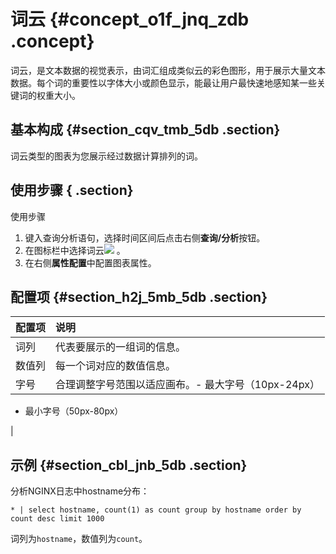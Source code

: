 # 词云 {#concept_o1f_jnq_zdb .concept}

词云，是文本数据的视觉表示，由词汇组成类似云的彩色图形，用于展示大量文本数据。每个词的重要性以字体大小或颜色显示，能最让用户最快速地感知某一些关键词的权重大小。

## 基本构成 {#section_cqv_tmb_5db .section}

词云类型的图表为您展示经过数据计算排列的词。

## 使用步骤 { .section}

使用步骤

1.  键入查询分析语句，选择时间区间后点击右侧**查询/分析**按钮。
2.  在图标栏中选择词云![](https://cdn.yuque.com/lark/2018/png/60648/1523260432658-5d5a211d-af54-4ad5-9227-b0505b281e96.png) 。
3.  在右侧**属性配置**中配置图表属性。

## 配置项 {#section_h2j_5mb_5db .section}

|配置项|说明|
|:--|:-|
|词列|代表要展示的一组词的信息。|
|数值列|每一个词对应的数值信息。|
|字号|合理调整字号范围以适应画布。-   最大字号（10px-24px）
-   最小字号（50px-80px）

|

## 示例 {#section_cbl_jnb_5db .section}

分析NGINX日志中hostname分布：

```
* | select hostname, count(1) as count group by hostname order by count desc limit 1000
```

词列为`hostname`，数值列为`count`。

